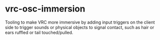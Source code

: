 # vrc-osc-immersion

Tooling to make VRC more immersive by adding input triggers on the client side to trigger sounds or physical objects to signal contact, such as hair or ears ruffled or tail touched/pulled.